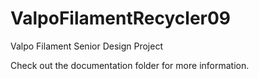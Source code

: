 # ValpoFilamentRecycler09

 Valpo Filament Senior Design Project

Check out the documentation folder for more information.
